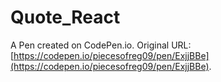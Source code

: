 # Quote_React

A Pen created on CodePen.io. Original URL: [https://codepen.io/piecesofreg09/pen/ExjjBBe](https://codepen.io/piecesofreg09/pen/ExjjBBe).


